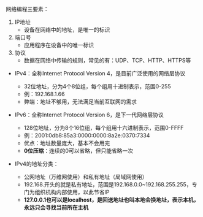 网络编程三要素：
1. IP地址
    * 设备在网络中的地址，是唯一的标识
2. 端口号
    * 应用程序在设备中的唯一标识
3. 协议
    * 数据在网络中传输的规则，常见的有：UDP、TCP、HTTP、HTTPS等

* IPv4：全称Internet Protocol Version 4，是目前广泛使用的网络层协议
    * 32位地址，分为4个8位组，每个组用十进制表示，范围0-255
    * 例：192.168.1.66
    * 弊端：地址不够用，无法满足当前互联网的需求
* IPv6：全称Internet Protocol Version 6，是下一代网络层协议
    * 128位地址，分为8个16位组，每个组用十六进制表示，范围0-FFFF
    * 例：2001:0db8:85a3:0000:0000:8a2e:0370:7334
  * 优点：地址数量庞大，基本不会用完
  * **0位压缩**：连续的0可以省略，但只能省略一次

* IPv4的地址分类：
    * 公网地址（万维网使用）和私有地址（局域网使用）
    * 192.168.开头的就是私有地址，范围是192.168.0.0~192.168.255.255，专门为组织机构内部使用，以此节省IP
    * **127.0.0.1也可以是localhost，是回送地址也叫本地会换地址，表示本机，永远只会寻找当前所在主机**




